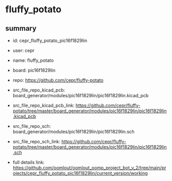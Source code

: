 # fluffy_potato
 
## summary 
* id: cepr_fluffy_potato_pic16f1829lin
* user: cepr
* name: fluffy_potato
* board: pic16f1829lin
* repo: https://github.com/cepr/fluffy-potato
* src_file_repo_kicad_pcb: board_generator/modules/pic16f1829lin/pic16f1829lin.kicad_pcb
* src_file_repo_kicad_pcb_link: https://github.com/cepr/fluffy-potato/tree/master/board_generator/modules/pic16f1829lin/pic16f1829lin.kicad_pcb


* src_file_repo_sch: board_generator/modules/pic16f1829lin/pic16f1829lin.sch
* src_file_repo_sch_link: https://github.com/cepr/fluffy-potato/tree/master/board_generator/modules/pic16f1829lin/pic16f1829lin.sch
* full details link: https://github.com/oomlout/oomlout_oomp_project_bot_v_2/tree/main/projects/cepr_fluffy_potato_pic16f1829lin/current_version/working  






